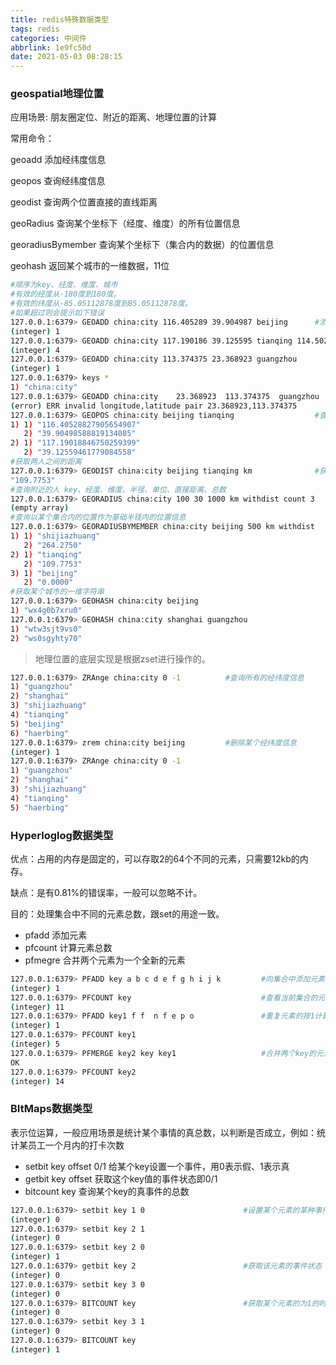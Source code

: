 ```yaml
---
title: redis特殊数据类型
tags: redis
categories: 中间件
abbrlink: 1e9fc50d
date: 2021-05-03 08:28:15
---
```


### geospatial地理位置

应用场景: 朋友圈定位、附近的距离、地理位置的计算

常用命令：

geoadd 添加经纬度信息

geopos 查询经纬度信息

geodist 查询两个位置直接的直线距离

geoRadius	查询某个坐标下（经度、维度）的所有位置信息

georadiusBymember	查询某个坐标下（集合内的数据）的位置信息

geohash	返回某个城市的一维数据，11位

~~~BASH
#顺序为key、经度、维度、城市
#有效的经度从-180度到180度。
#有效的纬度从-85.05112878度到85.05112878度。
#如果超过则会提示如下错误
127.0.0.1:6379> GEOADD china:city 116.405289 39.904987 beijing		#添加地理位置信息
(integer) 1
127.0.0.1:6379> GEOADD china:city 117.190186 39.125595 tianqing 114.502464  38.045475 shijiazhuang 126.642464 45.756966 haerbing 121.472641 31.231707 shanghai
(integer) 4
127.0.0.1:6379> GEOADD china:city 113.374375 23.368923 guangzhou
(integer) 1
127.0.0.1:6379> keys *
1) "china:city"
127.0.0.1:6379> GEOADD china:city    23.368923  113.374375  guangzhou		#位置信息添加错误提示
(error) ERR invalid longitude,latitude pair 23.368923,113.374375
127.0.0.1:6379> GEOPOS china:city beijing tianqing					#查看当前经纬度的值
1) 1) "116.40528827905654907"
   2) "39.90498588819134085"
2) 1) "117.19018846750259399"
   2) "39.12559461779084558"
#获取两人之间的距离
127.0.0.1:6379> GEODIST china:city beijing tianqing km				#获取两地之间的距离，单位为km
"109.7753"
#查询附近的人	key、经度、维度、半径、单位、直接距离、总数
127.0.0.1:6379> GEORADIUS china:city 100 30 1000 km withdist count 3		#查询某个经纬度内半径为1000km的地点3个位置
(empty array)
#查询以某个集合内的位置作为基础半径内的位置信息
127.0.0.1:6379> GEORADIUSBYMEMBER china:city beijing 500 km withdist
1) 1) "shijiazhuang"
   2) "264.2750"
2) 1) "tianqing"
   2) "109.7753"
3) 1) "beijing"
   2) "0.0000"
#获取某个城市的一维字符串
127.0.0.1:6379> GEOHASH china:city beijing
1) "wx4g0b7xru0"
127.0.0.1:6379> GEOHASH china:city shanghai guangzhou
1) "wtw3sjt9vs0"
2) "ws0sgyhty70"
~~~

> 地理位置的底层实现是根据zset进行操作的。

~~~BASH
127.0.0.1:6379> ZRAnge china:city 0 -1			#查询所有的经纬度信息
1) "guangzhou"
2) "shanghai"
3) "shijiazhuang"
4) "tianqing"
5) "beijing"
6) "haerbing"
127.0.0.1:6379> zrem china:city beijing			#删除某个经纬度信息
(integer) 1
127.0.0.1:6379> ZRAnge china:city 0 -1
1) "guangzhou"
2) "shanghai"
3) "shijiazhuang"
4) "tianqing"
5) "haerbing"
~~~

### Hyperloglog数据类型

优点：占用的内存是固定的，可以存取2的64个不同的元素，只需要12kb的内存。

缺点：是有0.81%的错误率，一般可以忽略不计。

目的：处理集合中不同的元素总数，跟set的用途一致。

- pfadd         添加元素
- pfcount      计算元素总数
- pfmegre    合并两个元素为一个全新的元素

~~~BASH
127.0.0.1:6379> PFADD key a b c d e f g h i j k			#向集合中添加元素
(integer) 1
127.0.0.1:6379> PFCOUNT key								#查看当前集合的元素总数	
(integer) 11
127.0.0.1:6379> PFADD key1 f f  n f e p o 				#重复元素的按1计算
(integer) 1
127.0.0.1:6379> PFCOUNT key1
(integer) 5
127.0.0.1:6379> PFMERGE key2 key key1					#合并两个key的元素为最新的key
OK
127.0.0.1:6379> PFCOUNT key2
(integer) 14
~~~

### BItMaps数据类型

表示位运算，一般应用场景是统计某个事情的真总数，以判断是否成立，例如：统计某员工一个月内的打卡次数

- setbit 	key   offset  0/1       	给某个key设置一个事件，用0表示假、1表示真
- getbit     key   offset                   获取这个key值的事件状态即0/1
- bitcount     key                            查询某个key的真事件的总数

~~~BASH
127.0.0.1:6379> setbit key 1 0						#设置某个元素的某种事件值是0或者1
(integer) 0
127.0.0.1:6379> setbit key 2 1
(integer) 0
127.0.0.1:6379> setbit key 2 0
(integer) 1
127.0.0.1:6379> getbit key 2						#获取该元素的事件状态
(integer) 0
127.0.0.1:6379> setbit key 3 0
(integer) 0
127.0.0.1:6379> BITCOUNT key						#获取某个元素的为1的时间总数
(integer) 0
127.0.0.1:6379> setbit key 3 1
(integer) 0
127.0.0.1:6379> BITCOUNT key
(integer) 1

~~~

